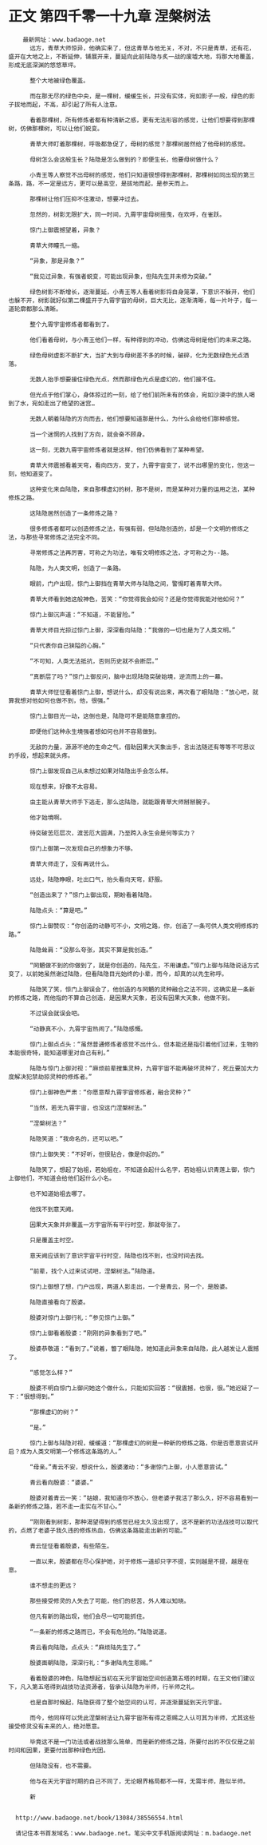 # 正文 第四千零一十九章 涅槃树法
        最新网址：www.badaoge.net
          远方，青草大师惊异，他确实来了，但这青草与他无关，不对，不只是青草，还有花，盛开在大地之上，不断延伸，铺展开来，蔓延向此前陆隐与炙一战的废墟大地，将那大地覆盖，形成无底深渊的悠悠草坪。
      
          整个大地被绿色覆盖。
      
          而在那无尽的绿色中央，是一棵树，缓缓生长，并没有实体，宛如影子一般，绿色的影子拔地而起，不高，却引起了所有人注意。
      
          看着那棵树，所有修炼者都有种清新之感，更有无法形容的感觉，让他们想要得到那棵树，仿佛那棵树，可以让他们蜕变。
      
          青草大师盯着那棵树，呼吸都急促了，母树的感觉？那棵树居然给了他母树的感觉。
      
          母树怎么会这般生长？陆隐是怎么做到的？即便生长，他要母树做什么？
      
          小青王等人察觉不出母树的感觉，他们只知道很想得到那棵树，那棵树如同出现的第三条路，路，不一定是远方，更可以是高空，是拔地而起，是参天而上。
      
          那棵树让他们压抑不住激动，想要冲过去。
      
          忽然的，树影无限扩大，同一时间，九霄宇宙母树摇曳，在欢呼，在雀跃。
      
          惊门上御震撼望着，异象？
      
          青草大师瞳孔一缩。
      
          “异象，那是异象？”
      
          “我见过异象，有强者蜕变，可能出现异象，但陆先生并未修为突破。”
      
          绿色树影不断增长，逐渐蔓延，小青王等人看着树影将自身笼罩，下意识不躲开，他们也躲不开，树影就好似第二棵盛开于九霄宇宙的母树，巨大无比，逐渐清晰，每一片叶子，每一道轮廓都那么清晰。
      
          整个九霄宇宙修炼者都看到了。
      
          他们看着母树，与小青王他们一样，有种得到的冲动，仿佛这母树是他们的未来之路。
      
          绿色母树虚影不断扩大，当扩大到与母树差不多的时候，破碎，化为无数绿色光点洒落。
      
          无数人抬手想要接住绿色光点，然而那绿色光点是虚幻的，他们接不住。
      
          但光点于他们掌心，身体掠过的一刻，给了他们前所未有的体会，宛如沙漠中的旅人喝到了水，宛如走出了绝望的迷宫…
      
          无数人朝着陆隐的方向而去，他们想要知道那是什么，为什么会给他们那种感觉。
      
          当一个迷惘的人找到了方向，就会奋不顾身。
      
          这一刻，无数九霄宇宙修炼者就是这样，他们仿佛看到了某种希望。
      
          青草大师震撼看着天穹，看向四方，变了，九霄宇宙变了，说不出哪里的变化，但这一刻，他知道变了。
      
          这种变化来自陆隐，来自那棵虚幻的树，那不是树，而是某种对力量的运用之法，某种修炼之路。
      
          这陆隐居然创造了一条修炼之路？
      
          很多修炼者都可以创造修炼之法，有强有弱，但陆隐创造的，却是一个文明的修炼之法，与那些寻常修炼之法完全不同。
      
          寻常修炼之法再厉害，可称之为功法，唯有文明修炼之法，才可称之为--路。
      
          陆隐，为人类文明，创造了一条路。
      
          眼前，门户出现，惊门上御挡在青草大师与陆隐之间，警惕盯着青草大师。
      
          青草大师看到她这般神色，苦笑：“你觉得我会如何？还是你觉得我能对他如何？”
      
          惊门上御沉声道：“不知道，不能冒险。”
      
          青草大师目光掠过惊门上御，深深看向陆隐：“我做的一切也是为了人类文明。”
      
          “只代表你自己狭隘的心胸。”
      
          “不可知，人类无法抵抗，否则历史就不会断层。”
      
          “真断层了吗？”惊门上御反问，脑中出现陆隐突破始境，逆流而上的一幕。
      
          青草大师怔怔看着惊门上御，想说什么，却没有说出来，再次看了眼陆隐：“放心吧，就算我想对他如何也做不到，他，很强。”
      
          惊门上御目光一动，这倒也是，陆隐可不是能随意拿捏的。
      
          即便他们这种永生境强者想如何也并不容易做到。
      
          无敌的力量，源源不绝的生命之气，借助因果大天象出手，言出法随还有等等不可思议的手段，想起来就头疼。
      
          惊门上御发现自己从未想过如果对陆隐出手会怎么样。
      
          现在想来，好像不太容易。
      
          虫主能从青草大师手下逃走，那么这陆隐，就能跟青草大师掰掰腕子。
      
          他才始境啊。
      
          待突破苦厄层次，渡苦厄大圆满，乃至跨入永生会是何等实力？
      
          惊门上御第一次发现自己的想象力不够。
      
          青草大师走了，没有再说什么。
      
          远处，陆隐睁眼，吐出口气，抬头看向天穹，舒服。
      
          “创造出来了？”惊门上御出现，期盼看着陆隐。
      
          陆隐点头：“算是吧。”
      
          惊门上御赞叹：“你创造的动静可不小，文明之路，你，创造了一条可供人类文明修炼的路。”
      
          陆隐耸肩：“没那么夸张，其实不算是我创造。”
      
          “罔魉做不到的你做到了，就是你创造的，陆先生，不用谦虚。”惊门上御与陆隐说话方式变了，以前她虽然谢过陆隐，但看陆隐目光始终的小辈，而今，却真的以先生称呼。
      
          陆隐笑了笑，惊门上御误会了，他创造的与罔魉的灵种融合之法不同，这确实是一条新的修炼之路，而他指的不算自己创造，是因果大天象，若没有因果大天象，他做不到。
      
          不过误会就误会吧。
      
          “动静真不小，九霄宇宙热闹了。”陆隐感慨。
      
          惊门上御点点头：“虽然普通修炼者感觉不出什么，但本能还是指引着他们过来，生物的本能很奇特，能知道哪里对自己有利。”
      
          陆隐与惊门上御对视：“麻烦前辈搜集灵种，九霄宇宙不能再破坏灵种了，死丘要加大力度解决犯禁劫掠灵种的修炼者。”
      
          惊门上御神色严肃：“你愿意帮九霄宇宙修炼者，融合灵种？”
      
          “当然，若无九霄宇宙，也没这门涅槃树法。”
      
          “涅槃树法？”
      
          陆隐笑道：“我命名的，还可以吧。”
      
          惊门上御失笑：“不好听，但很贴合，像是你起的。”
      
          陆隐笑了，想起了始祖，若始祖在，不知道会起什么名字，若始祖认识青莲上御，惊门上御他们，不知道会给他们起什么小名。
      
          也不知道始祖去哪了。
      
          他找不到意天阙。
      
          因果大天象并非覆盖一方宇宙所有平行时空，那就夸张了。
      
          只是覆盖主时空。
      
          意天阙应该到了意识宇宙平行时空，陆隐也找不到，也没时间去找。
      
          “前辈，找个人过来试试吧，涅槃树法。”陆隐道。
      
          惊门上御想了想，门户出现，两道人影走出，一个是青云，另一个，是殷婆。
      
          陆隐直接看向了殷婆。
      
          殷婆对惊门上御行礼：“参见惊门上御。”
      
          惊门上御看着殷婆：“刚刚的异象看到了吧。”
      
          殷婆恭敬道：“看到了。”说着，瞥了眼陆隐，她知道此异象来自陆隐，此人越发让人震撼了。
      
          “感觉怎么样？”
      
          殷婆不明白惊门上御问她这个做什么，只能如实回答：“很震撼，也很，很。”她迟疑了一下：“很想得到。”
      
          “那棵虚幻的树？”
      
          “是。”
      
          惊门上御与陆隐对视，缓缓道：“那棵虚幻的树是一种新的修炼之路，你是否愿意尝试开启？成为人类文明第一个修炼这条路的人。”
      
          “母亲。”青云不安，想说什么，殷婆激动：“多谢惊门上御，小人愿意尝试。”
      
          青云看向殷婆：“婆婆。”
      
          殷婆对着青云一笑：“姑娘，我知道你不放心，但老婆子我活了那么久，好不容易看到一条新的修炼之路，若不走一走实在不甘心。”
      
          “刚刚看到树影，那种渴望得到的感觉已经太久没出现了，这不是新的功法战技可以取代的，点燃了老婆子我久违的修炼热血，仿佛这条路能走出新的可能。”
      
          青云怔怔看着殷婆，有些陌生。
      
          一直以来，殷婆都在尽心保护她，对于修炼一道却只字不提，实则越是不提，越是在意。
      
          谁不想走的更远？
      
          那些接受修灵的人失去了可能，他们的悲苦，外人难以知晓。
      
          但凡有新的路出现，他们会尽一切可能抓住。
      
          “一条新的修炼之路而已，不会有危险的。”陆隐说道。
      
          青云看向陆隐，点点头：“麻烦陆先生了。”
      
          殷婆面朝陆隐，深深行礼：“多谢陆先生恩赐。”
      
          看着殷婆的神色，陆隐想起当初在天元宇宙始空间创造第五塔的时期，在王文他们建议下，凡入第五塔得到战技功法资源者，皆承认陆隐为半师，行半师之礼。
      
          也是自那时候起，陆隐获得了整个始空间的认可，并逐渐蔓延到天元宇宙。
      
          而今，他同样可以凭此涅槃树法让九霄宇宙所有得之恩赐之人认可其为半师，尤其这些接受修灵没有未来的人，绝对愿意。
      
          毕竟这不是一门功法或者战技那么简单，而是新的修炼之路，所要付出的不仅仅是之前时间和因果，更要付出那种绿色光团。
      
          但陆隐没有，也不需要。
      
          他与在天元宇宙时期的自己不同了，无论眼界格局都不一样，无需半师，胜似半师。
      
          新
      
      
      http://www.badaoge.net/book/13084/38556554.html
      
      请记住本书首发域名：www.badaoge.net。笔尖中文手机版阅读网址：m.badaoge.net